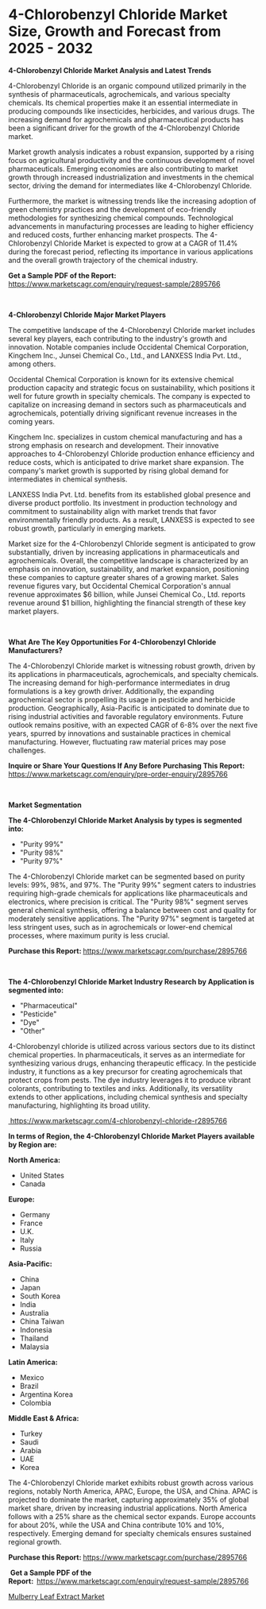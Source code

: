 <p><h1>4-Chlorobenzyl Chloride Market Size, Growth and Forecast from 2025 - 2032</h1></p><p><strong>4-Chlorobenzyl Chloride Market Analysis and Latest Trends</strong></p>
<p><p>4-Chlorobenzyl Chloride is an organic compound utilized primarily in the synthesis of pharmaceuticals, agrochemicals, and various specialty chemicals. Its chemical properties make it an essential intermediate in producing compounds like insecticides, herbicides, and various drugs. The increasing demand for agrochemicals and pharmaceutical products has been a significant driver for the growth of the 4-Chlorobenzyl Chloride market.</p><p>Market growth analysis indicates a robust expansion, supported by a rising focus on agricultural productivity and the continuous development of novel pharmaceuticals. Emerging economies are also contributing to market growth through increased industrialization and investments in the chemical sector, driving the demand for intermediates like 4-Chlorobenzyl Chloride.</p><p>Furthermore, the market is witnessing trends like the increasing adoption of green chemistry practices and the development of eco-friendly methodologies for synthesizing chemical compounds. Technological advancements in manufacturing processes are leading to higher efficiency and reduced costs, further enhancing market prospects. The 4-Chlorobenzyl Chloride Market is expected to grow at a CAGR of 11.4% during the forecast period, reflecting its importance in various applications and the overall growth trajectory of the chemical industry.</p></p>
<p><strong>Get a Sample PDF of the Report:&nbsp;</strong> <a href="https://www.marketscagr.com/enquiry/request-sample/2895766?utm_campaign=2198&utm_medium=2&utm_source=Github&utm_content=ia&utm_term=15032025&utm_id=4-chlorobenzyl-chloride">https://www.marketscagr.com/enquiry/request-sample/2895766</a></p>
<p>&nbsp;</p>
<p><strong>4-Chlorobenzyl Chloride Major Market Players</strong></p>
<p><p>The competitive landscape of the 4-Chlorobenzyl Chloride market includes several key players, each contributing to the industry's growth and innovation. Notable companies include Occidental Chemical Corporation, Kingchem Inc., Junsei Chemical Co., Ltd., and LANXESS India Pvt. Ltd., among others.</p><p>Occidental Chemical Corporation is known for its extensive chemical production capacity and strategic focus on sustainability, which positions it well for future growth in specialty chemicals. The company is expected to capitalize on increasing demand in sectors such as pharmaceuticals and agrochemicals, potentially driving significant revenue increases in the coming years.</p><p>Kingchem Inc. specializes in custom chemical manufacturing and has a strong emphasis on research and development. Their innovative approaches to 4-Chlorobenzyl Chloride production enhance efficiency and reduce costs, which is anticipated to drive market share expansion. The company's market growth is supported by rising global demand for intermediates in chemical synthesis.</p><p>LANXESS India Pvt. Ltd. benefits from its established global presence and diverse product portfolio. Its investment in production technology and commitment to sustainability align with market trends that favor environmentally friendly products. As a result, LANXESS is expected to see robust growth, particularly in emerging markets.</p><p>Market size for the 4-Chlorobenzyl Chloride segment is anticipated to grow substantially, driven by increasing applications in pharmaceuticals and agrochemicals. Overall, the competitive landscape is characterized by an emphasis on innovation, sustainability, and market expansion, positioning these companies to capture greater shares of a growing market. Sales revenue figures vary, but Occidental Chemical Corporation's annual revenue approximates $6 billion, while Junsei Chemical Co., Ltd. reports revenue around $1 billion, highlighting the financial strength of these key market players.</p></p>
<p>&nbsp;</p>
<p><strong>What Are The Key Opportunities For 4-Chlorobenzyl Chloride Manufacturers?</strong></p>
<p><p>The 4-Chlorobenzyl Chloride market is witnessing robust growth, driven by its applications in pharmaceuticals, agrochemicals, and specialty chemicals. The increasing demand for high-performance intermediates in drug formulations is a key growth driver. Additionally, the expanding agrochemical sector is propelling its usage in pesticide and herbicide production. Geographically, Asia-Pacific is anticipated to dominate due to rising industrial activities and favorable regulatory environments. Future outlook remains positive, with an expected CAGR of 6-8% over the next five years, spurred by innovations and sustainable practices in chemical manufacturing. However, fluctuating raw material prices may pose challenges.</p></p>
<p><strong>Inquire or Share Your Questions If Any Before Purchasing This Report:</strong> <a href="https://www.marketscagr.com/enquiry/pre-order-enquiry/2895766?utm_campaign=2198&utm_medium=2&utm_source=Github&utm_content=ia&utm_term=15032025&utm_id=4-chlorobenzyl-chloride">https://www.marketscagr.com/enquiry/pre-order-enquiry/2895766</a></p>
<p>&nbsp;</p>
<p><strong>Market Segmentation</strong></p>
<p><strong>The 4-Chlorobenzyl Chloride Market Analysis by types is segmented into:</strong></p>
<p><ul><li>"Purity 99%"</li><li>"Purity 98%"</li><li>"Purity 97%"</li></ul></p>
<p><p>The 4-Chlorobenzyl Chloride market can be segmented based on purity levels: 99%, 98%, and 97%. The "Purity 99%" segment caters to industries requiring high-grade chemicals for applications like pharmaceuticals and electronics, where precision is critical. The "Purity 98%" segment serves general chemical synthesis, offering a balance between cost and quality for moderately sensitive applications. The "Purity 97%" segment is targeted at less stringent uses, such as in agrochemicals or lower-end chemical processes, where maximum purity is less crucial.</p></p>
<p><strong>Purchase this Report:&nbsp;</strong><a href="https://www.marketscagr.com/purchase/2895766?utm_campaign=2198&utm_medium=2&utm_source=Github&utm_content=ia&utm_term=15032025&utm_id=4-chlorobenzyl-chloride">https://www.marketscagr.com/purchase/2895766</a></p>
<p>&nbsp;</p>
<p><strong>The 4-Chlorobenzyl Chloride Market Industry Research by Application is segmented into:</strong></p>
<p><ul><li>"Pharmaceutical"</li><li>"Pesticide"</li><li>"Dye"</li><li>"Other"</li></ul></p>
<p><p>4-Chlorobenzyl chloride is utilized across various sectors due to its distinct chemical properties. In pharmaceuticals, it serves as an intermediate for synthesizing various drugs, enhancing therapeutic efficacy. In the pesticide industry, it functions as a key precursor for creating agrochemicals that protect crops from pests. The dye industry leverages it to produce vibrant colorants, contributing to textiles and inks. Additionally, its versatility extends to other applications, including chemical synthesis and specialty manufacturing, highlighting its broad utility.</p></p>
<p><a href="https://www.marketscagr.com/4-chlorobenzyl-chloride-r2895766?utm_campaign=2198&utm_medium=2&utm_source=Github&utm_content=ia&utm_term=15032025&utm_id=4-chlorobenzyl-chloride">&nbsp;https://www.marketscagr.com/4-chlorobenzyl-chloride-r2895766</a></p>
<p><strong>In terms of Region, the 4-Chlorobenzyl Chloride Market Players available by Region are:</strong></p>
<p>
    <p> <strong> North America: </strong>
        <ul>
            <li>United States</li>
            <li>Canada</li>
        </ul>
        </p> 
    <p> <strong> Europe: </strong>
        <ul>
            <li>Germany</li>
            <li>France</li>
            <li>U.K.</li>
            <li>Italy</li>
            <li>Russia</li>
        </ul>
        </p> 
    <p> <strong> Asia-Pacific: </strong>
        <ul>
            <li>China</li>
            <li>Japan</li>
            <li>South Korea</li>
            <li>India</li>
            <li>Australia</li>
            <li>China Taiwan</li>
            <li>Indonesia</li>
            <li>Thailand</li>
            <li>Malaysia</li>
        </ul>
        </p> 
    <p> <strong> Latin America: </strong>
        <ul>
            <li>Mexico</li>
            <li>Brazil</li>
            <li>Argentina Korea</li>
            <li>Colombia</li>
        </ul>
        </p> 
    <p> <strong> Middle East & Africa: </strong>
        <ul>
            <li>Turkey</li>
            <li>Saudi</li>
            <li>Arabia</li>
            <li>UAE</li>
            <li>Korea</li>
        </ul>
    </p>
    </p>
<p><p>The 4-Chlorobenzyl Chloride market exhibits robust growth across various regions, notably North America, APAC, Europe, the USA, and China. APAC is projected to dominate the market, capturing approximately 35% of global market share, driven by increasing industrial applications. North America follows with a 25% share as the chemical sector expands. Europe accounts for about 20%, while the USA and China contribute 10% and 10%, respectively. Emerging demand for specialty chemicals ensures sustained regional growth.</p></p>
<p><strong>Purchase this Report: </strong><a href="https://www.marketscagr.com/purchase/2895766?utm_campaign=2198&utm_medium=2&utm_source=Github&utm_content=ia&utm_term=15032025&utm_id=4-chlorobenzyl-chloride">https://www.marketscagr.com/purchase/2895766</a></p>
<p>&nbsp;<strong>Get a Sample PDF of the Report:&nbsp;&nbsp;</strong><a href="https://www.marketscagr.com/enquiry/request-sample/2895766?utm_campaign=2198&utm_medium=2&utm_source=Github&utm_content=ia&utm_term=15032025&utm_id=4-chlorobenzyl-chloride">https://www.marketscagr.com/enquiry/request-sample/2895766</a></p>
<p><strong></strong></p>
<p><p><a href="https://github.com/delindacallegari68/Market-Research-Report-List-1/blob/main/mulberry-leaf-extract-market.md?utm_campaign=2198&utm_medium=2&utm_source=Github&utm_content=ia&utm_term=15032025&utm_id=4-chlorobenzyl-chloride">Mulberry Leaf Extract Market</a></p></p>